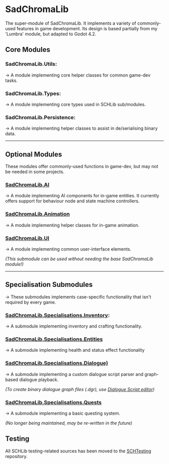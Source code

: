 # SadChromaLib
The super-module of SadChromaLib. It implements a variety of commonly-used features in game development. Its design is based partially from my 'Lumbra' module, but adapted to Godot 4.2.

## Core Modules

### SadChromaLib.Utils:
-> A module implementing core helper classes for common game-dev tasks.

### SadChromaLib.Types:
-> A module implementing core types used in SCHLib sub/modules.

### SadChromaLib.Persistence:
-> A module implementing helper classes to assist in de/serialising binary data.

----

## Optional Modules
These modules offer commonly-used functions in game-dev, but may not be needed in some projects.

### [SadChromaLib.AI](https://github.com/SadColourfulHues/AI)
-> A module implementing AI components for in-game entities. It currently offers support for behaviour node and state machine controllers.

### [SadChromaLib.Animation](https://github.com/SadColourfulHues/Animation)
-> A module implementing helper classes for in-game animation.

### [SadChromaLib.UI](https://github.com/SadColourfulHues/UI)
-> A module implementing common user-interface elements.

*(This submodule can be used without needing the base SadChromaLib module!)*

----

## Specialisation Submodules
-> These submodules implements case-specific functionality that isn't required by every game.

### [SadChromaLib.Specialisations.Inventory](https://github.com/SadColourfulHues/Inventory):
-> A submodule implementing inventory and crafting functionality.

### [SadChromaLib.Specialisations.Entities](https://github.com/SadColourfulHues/Entities)
-> A submodule implementing health and status effect functionality

### [SadChromaLib.Specialisations.Dialogue)](https://github.com/SadColourfulHues/Dialogue)
-> A submodule implementing a custom dialogue script parser and graph-based dialogue playback.

*(To create binary dialogue graph files (.dgr), use [Dialogue Script editor](https://github.com/SadColourfulHues/DialogueEditor))*

### [SadChromaLib.Specialisations.Quests](https://github.com/SadColourfulHues/Quests)
-> A submodule implementing a basic questing system.

*(No longer being maintained, may be re-written in the future)*

## Testing
All SCHLib testing-related sources has been moved to the [SCHTesting](https://github.com/SadColourfulHues/SCHTesting) repository.

